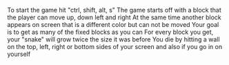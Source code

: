 To start the game hit "ctrl, shift, alt, s"
The game starts off with a block that the player can move up, down left and right
At the same time another block appears on screen that is a different color but can not be moved
Your goal is to get as many of the fixed blocks as you can
For every block you get, your "snake" will grow twice the size it was before
You die by hitting a wall on the top, left, right or bottom sides of your screen and also if you go in on yourself